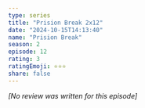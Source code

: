 ```yaml
---
type: series
title: "Prision Break 2x12"
date: "2024-10-15T14:13:40"
name: "Prision Break"
season: 2
episode: 12
rating: 3
ratingEmoji: ⭐️⭐️⭐️
share: false
---
```


*[No review was written for this episode]*
